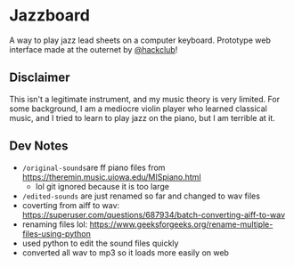 # Jazzboard

A way to play jazz lead sheets on a computer keyboard. Prototype web interface 
made at the outernet by [@hackclub](https://github.com/hackclub)!

## Disclaimer
This isn't a legitimate instrument, and my music theory is very limited.
For some background, I am a mediocre violin player who learned classical music, 
and I tried to learn to play jazz on the piano, but I am terrible at it.

## Dev Notes

- `/original-sounds`are ff piano files from https://theremin.music.uiowa.edu/MISpiano.html
  - lol git ignored because it is too large
- `/edited-sounds` are just renamed so far and changed to wav files
- coverting from aiff to wav: https://superuser.com/questions/687934/batch-converting-aiff-to-wav
- renaming files lol: https://www.geeksforgeeks.org/rename-multiple-files-using-python
- used python to edit the sound files quickly
- converted all wav to mp3 so it loads more easily on web